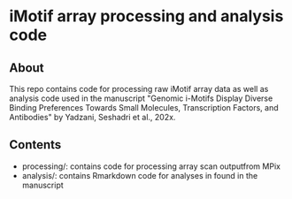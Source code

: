 # iMotif array processing and analysis code

## About

This repo contains code for processing raw iMotif array data as well as analysis code used in the manuscript "Genomic i-Motifs Display Diverse Binding Preferences Towards Small Molecules, Transcription Factors, and Antibodies" by Yadzani, Seshadri et al., 202x.

## Contents

-   processing/: contains code for processing array scan outputfrom MPix
-   analysis/: contains Rmarkdown code for analyses in found in the manuscript
